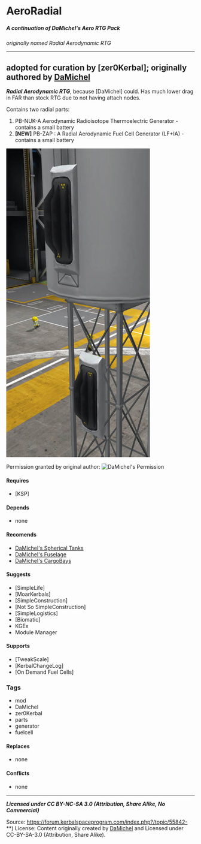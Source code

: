 # AeroRadial
##### A continuation of DaMichel's Aero RTG Pack
*originally named Radial Aerodynamic RTG*
***
## adopted for curation by [zer0Kerbal]; originally authored by [DaMichel](https://forum.kerbalspaceprogram.com/index.php?/profile/93697-damichel/)

***Radial Aerodynamic RTG***, because [DaMichel] could. Has much lower drag in FAR than stock RTG due to not having attach nodes.

Contains two radial parts:
1. PB-NUK-A Aerodynamic Radioisotope Thermoelectric Generator - contains a small battery
2. **[NEW]** PB-ZAP : A Radial Aerodynamic Fuel Cell Generator (LF+IA) - contains a small battery



![AeroRadial](https://raw.githubusercontent.com/zer0Kerbal/DaMichel/master/Images/8-RadialAerodynamicRTG.jpg)

Permission granted by original author:
![DaMichel's Permission](https://raw.githubusercontent.com/zer0Kerbal/DaMichel/master/LegalMumboJump/DaMichelPermission.png)


#### Requires
- [KSP]

#### Depends
- none

#### Recomends
- [DaMichel's Spherical Tanks]()
- [DaMichel's Fuselage]()
- [DaMichel's CargoBays]()

#### Suggests
- [SimpleLife]
- [MoarKerbals]
- [SimpleConstruction]
- [Not So SimpleConstruction]
- [SimpleLogistics]
- [Biomatic]
- KGEx
- Module Manager

#### Supports
- [TweakScale]
- [KerbalChangeLog]
- [On Demand Fuel Cells]

### Tags
- mod
- DaMichel
- zer0Kerbal
- parts
- generator
- fuelcell

#### Replaces
- none

#### Conflicts
- none

***
***Licensed under CC BY-NC-SA 3.0 (Attribution, Share Alike, No Commercial)***

Source: https://forum.kerbalspaceprogram.com/index.php?/topic/55842-**)
License: Content originally created by [DaMichel](https://forum.kerbalspaceprogram.com/index.php?/profile/93697-damichel/) and Licensed under CC-BY-SA-3.0 (Attribution, Share Alike).

